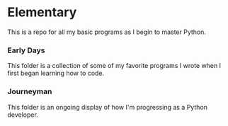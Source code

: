 # Elementary
This is a repo for all my basic programs as I begin to master Python.
### Early Days
This folder is a collection of some of my favorite programs I wrote when I first began learning how to code. 
### Journeyman
This folder is an ongoing display of how I'm progressing as a Python developer. 
